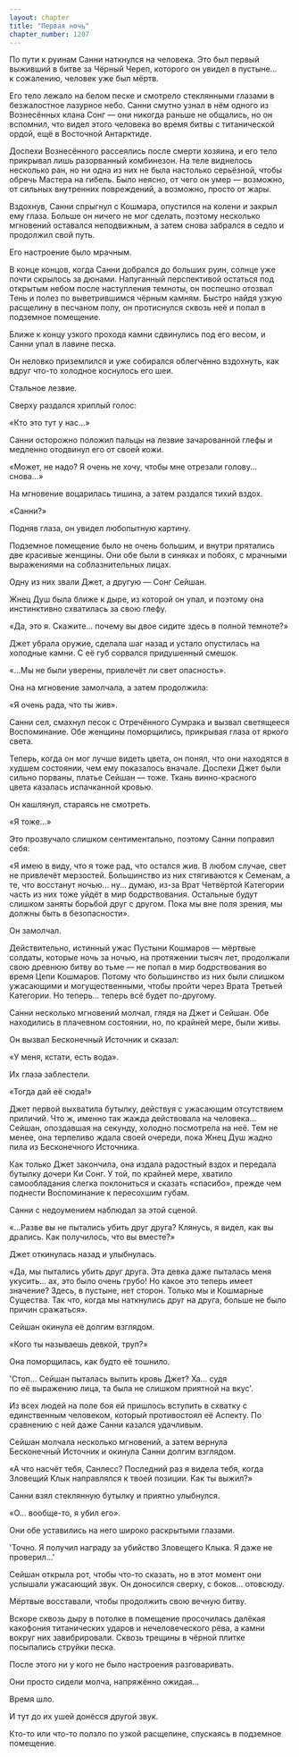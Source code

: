 ```yaml
---
layout: chapter
title: "Первая ночь"
chapter_number: 1207
---
```


По пути к руинам Санни наткнулся на человека. Это был первый выживший в битве за Чёрный Череп, которого он увидел в пустыне... к сожалению, человек уже был мёртв.

Его тело лежало на белом песке и смотрело стеклянными глазами в безжалостное лазурное небо. Санни смутно узнал в нём одного из Вознесённых клана Сонг — они никогда раньше не общались, но он вспомнил, что видел этого человека во время битвы с титанической ордой, ещё в Восточной Антарктиде.

Доспехи Вознесённого рассеялись после смерти хозяина, и его тело прикрывал лишь разорванный комбинезон. На теле виднелось несколько ран, но ни одна из них не была настолько серьёзной, чтобы обречь Мастера на гибель. Было неясно, от чего он умер — возможно, от сильных внутренних повреждений, а возможно, просто от жары.

Вздохнув, Санни спрыгнул с Кошмара, опустился на колени и закрыл ему глаза. Больше он ничего не мог сделать, поэтому несколько мгновений оставался неподвижным, а затем снова забрался в седло и продолжил свой путь.

Его настроение было мрачным.

В конце концов, когда Санни добрался до больших руин, солнце уже почти скрылось за дюнами. Напуганный перспективой остаться под открытым небом после наступления темноты, он поспешно отозвал Тень и полез по выветрившимся чёрным камням. Быстро найдя узкую расщелину в песчаном полу, он протиснулся сквозь неё и попал в подземное помещение.

Ближе к концу узкого прохода камни сдвинулись под его весом, и Санни упал в лавине песка.

Он неловко приземлился и уже собирался облегчённо вздохнуть, как вдруг что-то холодное коснулось его шеи.

Стальное лезвие.

Сверху раздался хриплый голос:

«Кто это тут у нас...»

Санни осторожно положил пальцы на лезвие зачарованной глефы и медленно отодвинул его от своей кожи.

«Может, не надо? Я очень не хочу, чтобы мне отрезали голову... снова...»

На мгновение воцарилась тишина, а затем раздался тихий вздох.

«Санни?»

Подняв глаза, он увидел любопытную картину.

Подземное помещение было не очень большим, и внутри прятались две красивые женщины. Они обе были в синяках и побоях, с мрачными выражениями на соблазнительных лицах.

Одну из них звали Джет, а другую — Сонг Сейшан.

Жнец Душ была ближе к дыре, из которой он упал, и поэтому она инстинктивно схватилась за свою глефу.

«Да, это я. Скажите... почему вы двое сидите здесь в полной темноте?»

Джет убрала оружие, сделала шаг назад и устало опустилась на холодные камни. С её губ сорвался придушенный смешок.

«...Мы не были уверены, привлечёт ли свет опасность».

Она на мгновение замолчала, а затем продолжила:

«Я очень рада, что ты жив».

Санни сел, смахнул песок с Отречённого Сумрака и вызвал светящееся Воспоминание. Обе женщины поморщились, прикрывая глаза от яркого света.

Теперь, когда он мог лучше видеть цвета, он понял, что они находятся в худшем состоянии, чем ему показалось вначале. Доспехи Джет были сильно порваны, платье Сейшан — тоже. Ткань винно-красного цвета казалась испачканной кровью.

Он кашлянул, стараясь не смотреть.

«Я тоже...»

Это прозвучало слишком сентиментально, поэтому Санни поправил себя:

«Я имею в виду, что я тоже рад, что остался жив. В любом случае, свет не привлечёт мерзостей. Большинство из них стягиваются к Семенам, а те, что восстанут ночью... ну... думаю, из-за Врат Четвёртой Категории часть из них тоже уйдёт в мир бодрствования. Остальные будут слишком заняты борьбой друг с другом. Пока мы вне поля зрения, мы должны быть в безопасности».

Он замолчал.

Действительно, истинный ужас Пустыни Кошмаров — мёртвые солдаты, которые ночь за ночью, на протяжении тысяч лет, продолжали свою древнюю битву во тьме — не попал в мир бодрствования во время Цепи Кошмаров. Потому что большинство из них были слишком ужасающими и могущественными, чтобы пройти через Врата Третьей Категории. Но теперь... теперь всё будет по-другому.

Санни несколько мгновений молчал, глядя на Джет и Сейшан. Обе находились в плачевном состоянии, но, по крайней мере, были живы.

Он вызвал Бесконечный Источник и сказал:

«У меня, кстати, есть вода».

Их глаза заблестели.

«Тогда дай её сюда!»

Джет первой выхватила бутылку, действуя с ужасающим отсутствием приличий. Что ж, именно так жажда действовала на человека... Сейшан, опоздавшая на секунду, холодно посмотрела на неё. Тем не менее, она терпеливо ждала своей очереди, пока Жнец Душ жадно пила из Бесконечного Источника.

Как только Джет закончила, она издала радостный вздох и передала бутылку дочери Ки Сонг. У той, по крайней мере, хватило самообладания слегка поклониться и сказать «спасибо», прежде чем поднести Воспоминание к пересохшим губам.

Санни с недоумением наблюдал за этой сценой.

«...Разве вы не пытались убить друг друга? Клянусь, я видел, как вы дрались. Как получилось, что вы вместе?»

Джет откинулась назад и улыбнулась.

«Да, мы пытались убить друг друга. Эта девка даже пыталась меня укусить... ах, это было очень грубо! Но какое это теперь имеет значение? Здесь, в пустыне, нет сторон. Только мы и Кошмарные Существа. Так что, когда мы наткнулись друг на друга, больше не было причин сражаться».

Сейшан окинула её долгим взглядом.

«Кого ты называешь девкой, труп?»

Она поморщилась, как будто её тошнило.

'Стоп... Сейшан пыталась выпить кровь Джет? Ха... судя по её выражению лица, та была не слишком приятной на вкус'.

Из всех людей на поле боя ей пришлось вступить в схватку с единственным человеком, который противостоял её Аспекту. По сравнению с ней даже Санни казался удачливым.

Сейшан молчала несколько мгновений, а затем вернула Бесконечный Источник и окинула Санни долгим взглядом.

«А что насчёт тебя, Санлесс? Последний раз я видела тебя, когда Зловещий Клык направлялся к твоей позиции. Как ты выжил?»

Санни взял стеклянную бутылку и приятно улыбнулся.

«О... вообще-то, я убил его».

Они обе уставились на него широко раскрытыми глазами.

'Точно. Я получил награду за убийство Зловещего Клыка. Я даже не проверил...'

Сейшан открыла рот, чтобы что-то сказать, но в этот момент они услышали ужасающий звук. Он доносился сверху, с боков... отовсюду.

Мёртвые восставали, чтобы продолжить свою вечную битву.

Вскоре сквозь дыру в потолке в помещение просочилась далёкая какофония титанических ударов и нечеловеческого рёва, а камни вокруг них завибрировали. Сквозь трещины в чёрной плитке посыпались струйки песка.

После этого ни у кого не было настроения разговаривать.

Они просто сидели молча, напряжённо ожидая...

Время шло.

И тут до их ушей донёсся другой звук.

Кто-то или что-то ползло по узкой расщелине, спускаясь в подземное помещение.